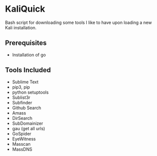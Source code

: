 # KaliQuick
Bash script for downloading some tools I like to have upon loading a new Kali installation. 

## Prerequisites
- Installation of go

## Tools Included
- Sublime Text
- pip3, pip
- python setuptools
- Sublist3r
- Subfinder
- Github Search
- Amass
- DirSearch
- SubDomainizer
- gau (get all urls)
- GoSpider
- EyeWitness
- Masscan
- MassDNS
